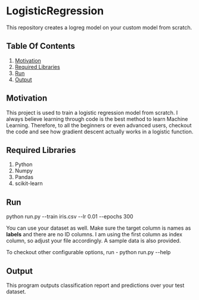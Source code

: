 # LogisticRegression
This repository creates a logreg model on your custom model from scratch.

## Table Of Contents
1. [Motivation](#motivation)
2. [Required Libraries](#required-libraries)
3. [Run](#run)
4. [Output](#output)

## Motivation
This project is used to train a logistic regression model from scratch. I always believe learning through code is the best method to learn Machine Learning. Therefore, to all the beginners or even advanced users, checkout the code and see how gradient descent actually works in a logistic function.

## Required Libraries
1. Python
2. Numpy
3. Pandas
4. scikit-learn

## Run
python run.py --train iris.csv --lr 0.01 --epochs 300 

You can use your dataset as well. Make sure the target column is names as **labels** and there are no ID columns. I am using the first column as index column, so adjust your file accordingly. A sample data is also provided.

To checkout other configurable options, run - 
python run.py --help

## Output
This program outputs classification report and predictions over your test dataset.
  
